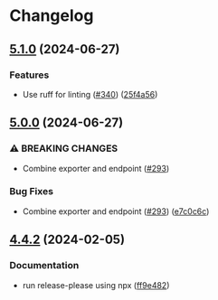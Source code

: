 # Changelog

## [5.1.0](https://github.com/kolonialno/troncos/compare/5.0.0...5.1.0) (2024-06-27)


### Features

* Use ruff for linting ([#340](https://github.com/kolonialno/troncos/issues/340)) ([25f4a56](https://github.com/kolonialno/troncos/commit/25f4a56dbda759b6c93efec8f80e483fee80b8c8))

## [5.0.0](https://github.com/kolonialno/troncos/compare/4.4.2...5.0.0) (2024-06-27)


### ⚠ BREAKING CHANGES

* Combine exporter and endpoint ([#293](https://github.com/kolonialno/troncos/issues/293))

### Bug Fixes

* Combine exporter and endpoint ([#293](https://github.com/kolonialno/troncos/issues/293)) ([e7c0c6c](https://github.com/kolonialno/troncos/commit/e7c0c6c6727d47a07c84ca54584b7a4ffac0e7cd))

## [4.4.2](https://github.com/kolonialno/troncos/compare/v4.4.1...4.4.2) (2024-02-05)


### Documentation

* run release-please using npx ([ff9e482](https://github.com/kolonialno/troncos/commit/ff9e482ed7c43d44c43e79de3f2f4eb5d117f855))
